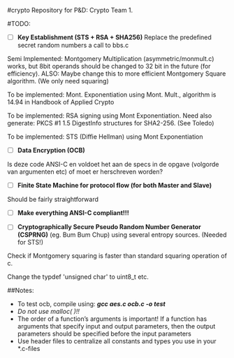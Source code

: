 #crypto
Repository for P&D: Crypto Team 1.


#TODO:
- [ ] **Key Establishment (STS + RSA + SHA256)**
Replace the predefined secret random numbers a call to bbs.c

Semi Implemented: Montgomery Multiplication (asymmetric/monmult.c) works, but 8bit operands should be changed to 32 bit in the future (for efficiency). ALSO: Maybe change this to more efficient Montgomery Square algorithm. (We only need squaring)

To be implemented: Mont. Exponentiation using Mont. Mult., algorithm is 14.94 in Handbook of Applied Crypto

To be implemented: RSA signing using Mont Exponentiation. Need also generate: PKCS #1 1.5 DigestInfo structures for SHA2-256. (See Toledo)

To be implemented: STS (Diffie Hellman) using Mont Exponentiation
- [ ] **Data Encryption (OCB)**

Is deze code ANSI-C en voldoet het aan de specs in de opgave (volgorde van argumenten etc) of moet er herschreven worden?
- [ ] **Finite State Machine for protocol flow (for both Master and Slave)**

Should be fairly straightforward
- [ ] **Make everything ANSI-C compliant!!!**

- [ ] **Cryptographically Secure Pseudo Random Number Generator (CSPRNG)** (eg. Bum Bum Chup) using several entropy sources. (Needed for STS!)

Check if Montgomery squaring is faster than standard squaring operation of c.

Change the typdef 'unsigned char' to uint8_t etc.

##Notes:
- To test ocb, compile using: ***gcc aes.c ocb.c -o test***
- *Do not use malloc( )!!*
- The order of a function’s arguments is important! If a function has arguments that specify
input and output parameters, then the output parameters should be specified before the
input parameters
- Use header files to centralize all constants and types you use in your *.c-files
